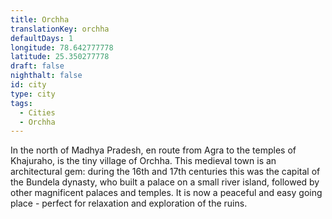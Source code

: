 ```yaml
---
title: Orchha
translationKey: orchha
defaultDays: 1
longitude: 78.642777778
latitude: 25.350277778
draft: false
nighthalt: false
id: city
type: city
tags:
  - Cities
  - Orchha
---
```

In the north of Madhya Pradesh, en route from Agra to the temples of Khajuraho, is the tiny village of Orchha. This medieval town is an architectural gem: during the 16th and 17th centuries this was the capital of the Bundela dynasty, who built a palace on a small river island, followed by other magnificent palaces and temples. It is now a peaceful and easy going place - perfect for relaxation and exploration of the ruins.
